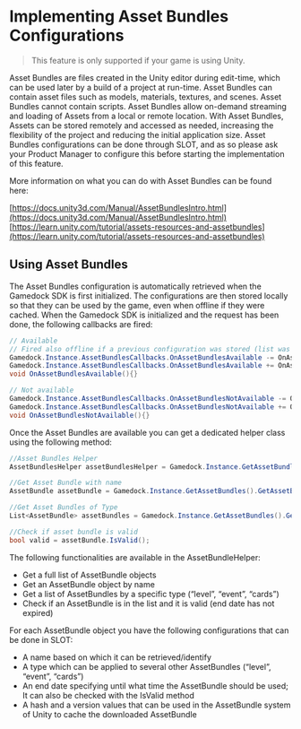 # Implementing Asset Bundles Configurations

> This feature is only supported if your game is using Unity.

Asset Bundles are files created in the Unity editor during edit-time, which can be used later by a build of a project at run-time. Asset Bundles can contain asset files such as models, materials, textures, and scenes. Asset Bundles cannot contain scripts. Asset Bundles allow on-demand streaming and loading of Assets from a local or remote location. With Asset Bundles, Assets can be stored remotely and accessed as needed, increasing the flexibility of the project and reducing the initial application size. Asset Bundles configurations can be done through SLOT, and as so please ask your Product Manager to configure this before starting the implementation of this feature.

More information on what you can do with Asset Bundles can be found here:

[https://docs.unity3d.com/Manual/AssetBundlesIntro.html](https://docs.unity3d.com/Manual/AssetBundlesIntro.html)
[https://learn.unity.com/tutorial/assets-resources-and-assetbundles](https://learn.unity.com/tutorial/assets-resources-and-assetbundles)

## Using Asset Bundles

The Asset Bundles configuration is automatically retrieved when the Gamedock SDK is first initialized. The configurations are then stored locally so that they can be used by the game, even when offline if they were cached. When the Gamedock SDK is initialized and the request has been done, the following callbacks are fired:

~~~C#
// Available
// Fired also offline if a previous configuration was stored (list was not empty)
Gamedock.Instance.AssetBundlesCallbacks.OnAssetBundlesAvailable -= OnAssetBundlesAvailable;
Gamedock.Instance.AssetBundlesCallbacks.OnAssetBundlesAvailable += OnAssetBundlesAvailable;
void OnAssetBundlesAvailable(){}

// Not available
Gamedock.Instance.AssetBundlesCallbacks.OnAssetBundlesNotAvailable -= OnAssetBundlesNotAvailable;
Gamedock.Instance.AssetBundlesCallbacks.OnAssetBundlesNotAvailable += OnAssetBundlesNotAvailable;
void OnAssetBundlesNotAvailable(){}
~~~

Once the Asset Bundles are available you can get a dedicated helper class using the following method:

~~~C#
//Asset Bundles Helper
AssetBundlesHelper assetBundlesHelper = Gamedock.Instance.GetAssetBundles();

//Get Asset Bundle with name
AssetBundle assetBundle = Gamedock.Instance.GetAssetBundles().GetAssetBundle("goldplane");

//Get Asset Bundles of Type
List<AssetBundle> assetBundles = Gamedock.Instance.GetAssetBundles().GetAssetBundlesOfType("level");

//Check if asset bundle is valid
bool valid = assetBundle.IsValid();
~~~

The following functionalities are available in the AssetBundleHelper:
* Get a full list of AssetBundle objects
* Get an AssetBundle object by name
* Get a list of AssetBundles by a specific type (“level”, “event”, “cards”)
* Check if an AssetBundle is in the list and it is valid (end date has not expired)

For each AssetBundle object you have the following configurations that can be done in SLOT:
* A name based on which it can be retrieved/identify
* A type which can be applied to several other AssetBundles (“level”, “event”, “cards”)
* An end date specifying until what time the AssetBundle should be used; It can also be checked with the IsValid method
* A hash and a version values that can be used in the AssetBundle system of Unity to cache the downloaded AssetBundle